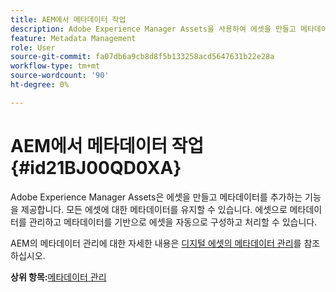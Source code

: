 ```yaml
---
title: AEM에서 메타데이터 작업
description: Adobe Experience Manager Assets을 사용하여 에셋을 만들고 메타데이터를 추가하는 방법을 알아봅니다. AEM Guides에서 메타데이터를 관리합니다.
feature: Metadata Management
role: User
source-git-commit: fa07db6a9cb8d8f5b133258acd5647631b22e28a
workflow-type: tm+mt
source-wordcount: '90'
ht-degree: 0%

---
```


# AEM에서 메타데이터 작업 {#id21BJ00QD0XA}

Adobe Experience Manager Assets은 에셋을 만들고 메타데이터를 추가하는 기능을 제공합니다. 모든 에셋에 대한 메타데이터를 유지할 수 있습니다. 에셋으로 메타데이터를 관리하고 메타데이터를 기반으로 에셋을 자동으로 구성하고 처리할 수 있습니다.

AEM의 메타데이터 관리에 대한 자세한 내용은 [디지털 에셋의 메타데이터 관리](https://experienceleague.adobe.com/docs/experience-manager-65/assets/using/metadata.html?lang=en)를 참조하십시오.

**상위 항목:**[&#x200B;메타데이터 관리](manage-metadata.md)
